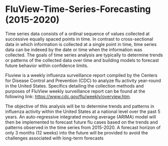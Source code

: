 # FluView-Time-Series-Forecasting (2015-2020)
Time series data consists of a ordinal sequence of values collected at successive equally spaced points in time. In contrast to cross-sectional data in which information is collected at a single point in time, time series data can be indexed by the date or time when the information was collected. The goals of time series analysis are typically to determine trends or patterns of the collected data over time and building models to forecast future behavior within confidence limits.

Fluview is a weekly influenza surveillance report compiled by the Centers for Disease Control and Prevention (CDC) to analyze flu activity year-round in the United States. Specifics detailing the collection methods and purposes of FluView weekly surveillance report can be found at the following link: https://www.cdc.gov/flu/weekly/overview.htm.

The objective of this analysis will be to determine trends and patterns in influenza activity within the United States at a national level over the past 5 years. An auto-regressive integrated moving average (ARIMA) model will then be implemented to forecast future flu cases based on the trends and patterns observed in the time series from 2015-2020. A forecast horizon of only 3 months (12 weeks) into the future will be provided to avoid the challenges associated with long-term forecasts
